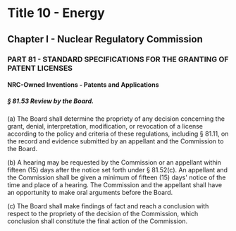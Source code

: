 
# Title 10 - Energy
## Chapter I - Nuclear Regulatory Commission
### PART 81 - STANDARD SPECIFICATIONS FOR THE GRANTING OF PATENT LICENSES
#### NRC-Owned Inventions - Patents and Applications
##### § 81.53 Review by the Board.

(a) The Board shall determine the propriety of any decision concerning the grant, denial, interpretation, modification, or revocation of a license according to the policy and criteria of these regulations, including § 81.11, on the record and evidence submitted by an appellant and the Commission to the Board.

(b) A hearing may be requested by the Commission or an appellant within fifteen (15) days after the notice set forth under § 81.52(c). An appellant and the Commission shall be given a minimum of fifteen (15) days' notice of the time and place of a hearing. The Commission and the appellant shall have an opportunity to make oral arguments before the Board.

(c) The Board shall make findings of fact and reach a conclusion with respect to the propriety of the decision of the Commission, which conclusion shall constitute the final action of the Commission.
